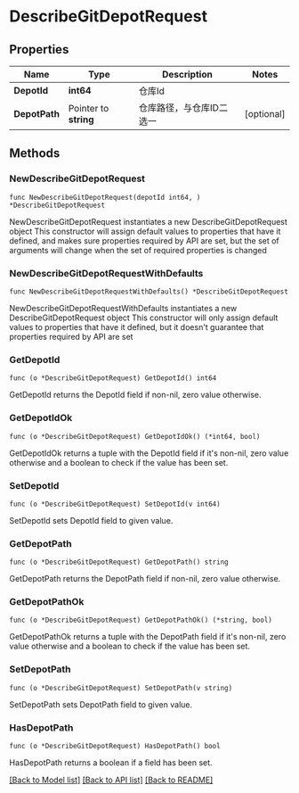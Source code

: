 # DescribeGitDepotRequest

## Properties

Name | Type | Description | Notes
------------ | ------------- | ------------- | -------------
**DepotId** | **int64** | 仓库Id | 
**DepotPath** | Pointer to **string** | 仓库路径，与仓库ID二选一 | [optional] 

## Methods

### NewDescribeGitDepotRequest

`func NewDescribeGitDepotRequest(depotId int64, ) *DescribeGitDepotRequest`

NewDescribeGitDepotRequest instantiates a new DescribeGitDepotRequest object
This constructor will assign default values to properties that have it defined,
and makes sure properties required by API are set, but the set of arguments
will change when the set of required properties is changed

### NewDescribeGitDepotRequestWithDefaults

`func NewDescribeGitDepotRequestWithDefaults() *DescribeGitDepotRequest`

NewDescribeGitDepotRequestWithDefaults instantiates a new DescribeGitDepotRequest object
This constructor will only assign default values to properties that have it defined,
but it doesn't guarantee that properties required by API are set

### GetDepotId

`func (o *DescribeGitDepotRequest) GetDepotId() int64`

GetDepotId returns the DepotId field if non-nil, zero value otherwise.

### GetDepotIdOk

`func (o *DescribeGitDepotRequest) GetDepotIdOk() (*int64, bool)`

GetDepotIdOk returns a tuple with the DepotId field if it's non-nil, zero value otherwise
and a boolean to check if the value has been set.

### SetDepotId

`func (o *DescribeGitDepotRequest) SetDepotId(v int64)`

SetDepotId sets DepotId field to given value.


### GetDepotPath

`func (o *DescribeGitDepotRequest) GetDepotPath() string`

GetDepotPath returns the DepotPath field if non-nil, zero value otherwise.

### GetDepotPathOk

`func (o *DescribeGitDepotRequest) GetDepotPathOk() (*string, bool)`

GetDepotPathOk returns a tuple with the DepotPath field if it's non-nil, zero value otherwise
and a boolean to check if the value has been set.

### SetDepotPath

`func (o *DescribeGitDepotRequest) SetDepotPath(v string)`

SetDepotPath sets DepotPath field to given value.

### HasDepotPath

`func (o *DescribeGitDepotRequest) HasDepotPath() bool`

HasDepotPath returns a boolean if a field has been set.


[[Back to Model list]](../README.md#documentation-for-models) [[Back to API list]](../README.md#documentation-for-api-endpoints) [[Back to README]](../README.md)



